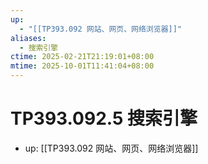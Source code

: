 ```yaml
---
up:
  - "[[TP393.092 网站、网页、网络浏览器]]"
aliases:
  - 搜索引擎
ctime: 2025-02-21T21:19:01+08:00
mtime: 2025-10-01T11:41:04+08:00
---
```


# TP393.092.5 搜索引擎

- up: [[TP393.092 网站、网页、网络浏览器]]
